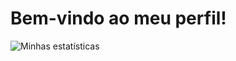 # Bem-vindo ao meu perfil!
![Minhas estatísticas](https://github-readme-stats.vercel.app/api?username=EnzoToniato567)

